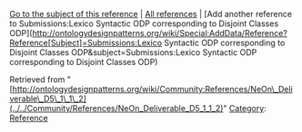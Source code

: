 [Go to the subject of this reference](../../Submissions/Lexico_Syntactic_ODP_corresponding_to_Disjoint_Classes_ODP "Submissions:Lexico Syntactic ODP corresponding to Disjoint Classes ODP") | [All references](../../Community/References.1 "Community:References") | [Add another reference to Submissions:Lexico Syntactic ODP corresponding to Disjoint Classes ODP](http://ontologydesignpatterns.org/wiki/Special:AddData/Reference?Reference[Subject]=Submissions:Lexico Syntactic ODP corresponding to Disjoint Classes ODP&subject=Submissions:Lexico Syntactic ODP corresponding to Disjoint Classes ODP)


Retrieved from "[http://ontologydesignpatterns.org/wiki/Community:References/NeOn\_Deliverable\_D5\_1\_1\_2](../../Community/References/NeOn_Deliverable_D5_1_1_2)"
 [Category](http://ontologydesignpatterns.org/wiki/Special:Categories "Special:Categories"): [Reference](../../Category/Reference "Category:Reference")